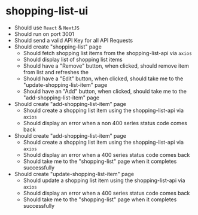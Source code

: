 # shopping-list-ui

- Should use `React` & `NextJS`
- Should run on port 3001
- Should send a valid API Key for all API Requests
- Should create "shopping-list" page
  * Should fetch shopping list items from the shopping-list-api via `axios`
  * Should display list of shopping list items
  * Should have a "Remove" button, when clicked, should remove item from list and refreshes the 
  * Should have a "Edit" button, when clicked, should take me to the "update-shopping-list-item" page
  * Should have an "Add" button, when clicked, should take me to the "add-shopping-list-item" page
- Should create "add-shopping-list-item" page
	- Should create a shopping list item using the shopping-list-api via `axios`
	- Should display an error when a non 400 series status code comes back
- Should create "add-shopping-list-item" page
	- Should create a shopping list item using the shopping-list-api via `axios`
	- Should display an error when a 400 series status code comes back
	- Should take me to the "shopping-list" page when it completes successfully
- Should create "update-shopping-list-item" page
	- Should update a shopping list item using the shopping-list-api via `axios`
	- Should display an error when a 400 series status code comes back
	- Should take me to the "shopping-list" page when it completes successfully
